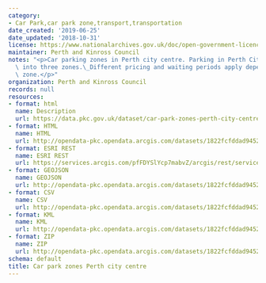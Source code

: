 ```yaml
---
category:
- Car Park,car park zone,transport,transportation
date_created: '2019-06-25'
date_updated: '2018-10-31'
license: https://www.nationalarchives.gov.uk/doc/open-government-licence/version/3/
maintainer: Perth and Kinross Council
notes: "<p>Car parking zones in Perth city centre. Parking in Perth City is divided\
  \ into three zones.\_Different pricing and waiting periods apply depending on the\
  \ zone.</p>"
organization: Perth and Kinross Council
records: null
resources:
- format: html
  name: Description
  url: https://data.pkc.gov.uk/dataset/car-park-zones-perth-city-centre
- format: HTML
  name: HTML
  url: http://opendata-pkc.opendata.arcgis.com/datasets/1822fcfddad9452e89d3a6f0d8762d4f_0
- format: ESRI REST
  name: ESRI REST
  url: https://services.arcgis.com/pfFDYSlYcp7mabvZ/arcgis/rest/services/car_par_zones_perth/FeatureServer/0
- format: GEOJSON
  name: GEOJSON
  url: http://opendata-pkc.opendata.arcgis.com/datasets/1822fcfddad9452e89d3a6f0d8762d4f_0.geojson
- format: CSV
  name: CSV
  url: http://opendata-pkc.opendata.arcgis.com/datasets/1822fcfddad9452e89d3a6f0d8762d4f_0.csv
- format: KML
  name: KML
  url: http://opendata-pkc.opendata.arcgis.com/datasets/1822fcfddad9452e89d3a6f0d8762d4f_0.kml
- format: ZIP
  name: ZIP
  url: http://opendata-pkc.opendata.arcgis.com/datasets/1822fcfddad9452e89d3a6f0d8762d4f_0.zip
schema: default
title: Car park zones Perth city centre
---
```

